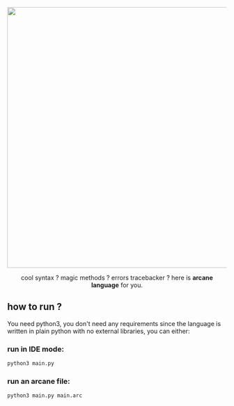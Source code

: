 <div align="center">
  <img src="https://github.com/abdeljalil-salhi/arcane-language/assets/65598953/72de7960-8f8f-41aa-90c8-0fb1a587780c" width="600" />
  <p>cool syntax ? magic methods ? errors tracebacker ? here is <b>arcane language</b> for you.</p>
</div>

## how to run ?
You need python3, you don't need any requirements since the language is written in plain python with no external libraries, you can either:

### run in IDE mode:
```bash
python3 main.py
```

### run an arcane file:
```bash
python3 main.py main.arc
```
